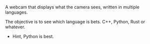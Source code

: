 A webcam that displays what the camera sees, written in multiple languages.

The objective is to see which language is bets. C++, Python, Rust or whatever.

* Hint, Python is best.
